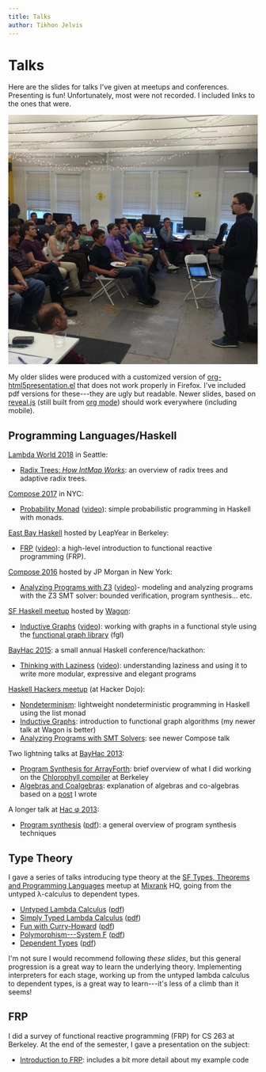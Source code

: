 ```yaml
---
title: Talks
author: Tikhon Jelvis
---
```


<div class="content">

# Talks

Here are the slides for talks I've given at meetups and conferences. Presenting is fun! Unfortunately, most were not recorded. I included links to the ones that were.

![Me giving a talk at the SF Haskell meetup at [Wagon].](img/me-giving-talk-at-wagon.jpg)

My older slides were produced with a customized version of [org-html5presentation.el](https://gist.github.com/kinjo/509761) that does not work properly in Firefox. I've included pdf versions for these---they are ugly but readable. Newer slides, based on [reveal.js](http://lab.hakim.se/reveal-js/#/) (still built from [org mode](https://github.com/yjwen/org-reveal)) should work everywhere (including mobile).

[Wagon]: http://wagonhq.com

</div>
<div class="content">

## Programming Languages/Haskell

[Lambda World 2018][lambda-world-2018] in Seattle:

  * [Radix Trees: *How IntMap Works*](lambda-world-2018): an overview of radix trees and adaptive radix trees.

[Compose 2017][compose-2017] in NYC:

  * [Probability Monad](probability-monad) ([video][compose-2017-video]): simple probabilistic programming in Haskell with monads.

[East Bay Haskell][eb-haskell] hosted by LeapYear in Berkeley:

  * [FRP](frp-2016) ([video][frp-2016-video]): a high-level introduction to functional reactive programming (FRP).

[Compose 2016][compose] hosted by JP Morgan in New York:

  * [Analyzing Programs with Z3](compose-2016) ([video][compose-2016-video])- modeling and analyzing programs with the Z3 SMT solver: bounded verification, program synthesis… etc.

[SF Haskell meetup][sf-haskell] hosted by [Wagon]:

  * [Inductive Graphs](inductive-graphs-at-wagon) ([video][wagon-graphs-video]): working with graphs in a functional style using the [functional graph library][fgl] (fgl)

[BayHac 2015](http://bayhac.org): a small annual Haskell conference/hackathon:

  * [Thinking with Laziness](thinking-with-laziness) ([video][bayhac-2015-video]): understanding laziness and using it to write more modular, expressive and elegant programs

[Haskell Hackers meetup][haskell-hackers] (at Hacker Dojo):

  * [Nondeterminism](nondeterminism.html): lightweight nondeterministic programming in Haskell using the list monad
  * [Inductive Graphs](inductive-graphs.html): introduction to functional graph algorithms (my newer talk at Wagon is better)
  * [Analyzing Programs with SMT Solvers](analyzing-programs-with-smt.html): see newer Compose talk

Two lightning talks at [BayHac 2013][bay-hac-2013]:

  * [Program Synthesis for ArrayForth](af-slides.html): brief overview of what I did working on the [Chlorophyll compiler][chlorophyll compiler] at Berkeley
  * [Algebras and Coalgebras](algebras.html): explanation of algebras and co-algebras based on a [post][so-coalgebras] I wrote

A longer talk at [Hac φ 2013][hac-phi-2013]:

  * [Program synthesis](synthesis-slides.html) ([pdf](synthesis-slides.pdf)): a general overview of program synthesis techniques

[lambda-world-2018]: https://seattle.lambda.world
[compose-2017]: http://composeconference.org/2017/
[compose-2017-video]: https://www.youtube.com/watch?v=qZ4O-1VYv4c
[compose]: http://www.composeconference.com/2016
[fgl]: https://hackage.haskell.org/package/fgl
[chlorophyll compiler]: http://pl.eecs.berkeley.edu/projects/chlorophyll/
[eb-haskell]: http://www.meetup.com/East-Bay-Haskell-Meetup/
[sf-haskell]: http://www.meetup.com/Bay-Area-Haskell-Users-Group/
[bay-hac-2013]: http://www.haskell.org/haskellwiki/BayHac2013
[hac-phi-2013]: http://www.haskell.org/haskellwiki/Hac_%CF%86
[so-coalgebras]: http://stackoverflow.com/questions/16015020/what-does-coalgebra-mean-in-the-context-of-programming/16022059#16022059

[frp-2016-video]: https://begriffs.com/posts/2016-07-27-tikhon-on-frp.html
[compose-2016-video]: https://www.youtube.com/watch?v=ruNFcH-KibY
[wagon-graphs-video]: http://begriffs.com/posts/2015-09-04-pure-functional-graphs.html
[bayhac-2015-video]: http://begriffs.com/posts/2015-06-17-thinking-with-laziness.html

## Type Theory

I gave a series of talks introducing type theory at the [SF Types, Theorems and Programming Languages](http://www.meetup.com/SF-Types-Theorems-and-Programming-Languages/) meetup at [Mixrank](http://mixrank.com) HQ, going from the untyped λ-calculus to dependent types.

  * [Untyped Lambda Calculus](untyped-lambda-calculus.html) ([pdf](untyped-lambda-calculus.pdf))
  * [Simply Typed Lambda Calculus](stlc.html) ([pdf](stlc.pdf))
  * [Fun with Curry-Howard](curry-howard.html) ([pdf](curry-howard.pdf))
  * [Polymorphism---System F](system-f.html) ([pdf](system-f.pdf))
  * [Dependent Types](dependent-types.html) ([pdf](dependent-types.pdf))

I'm not sure I would recommend following *these slides*, but this general progression is a great way to learn the underlying theory. Implementing interpreters for each stage, working up from the untyped lambda calculus to dependent types, is a great way to learn---it's less of a climb than it seems!

## FRP

I did a survey of functional reactive programming (FRP) for CS 263 at Berkeley. At the end of the semester, I gave a presentation on the subject:

  * [Introduction to FRP](../frp): includes a bit more detail about my example code

</div>

[haskell-hackers]: http://www.meetup.com/haskellhackersathackerdojo/

